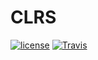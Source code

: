 # CLRS

[![license](https://img.shields.io/github/license/oopsno/CLRS.svg?style=flat-square)]()
[![Travis](https://img.shields.io/travis/oopsno/CLRS.svg?style=flat-square)]()
